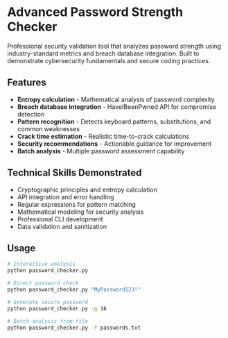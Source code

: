 # Advanced Password Strength Checker

Professional security validation tool that analyzes password strength using industry-standard metrics and breach database integration. Built to demonstrate cybersecurity fundamentals and secure coding practices.

## Features
- **Entropy calculation** - Mathematical analysis of password complexity
- **Breach database integration** - HaveIBeenPwned API for compromise detection
- **Pattern recognition** - Detects keyboard patterns, substitutions, and common weaknesses
- **Crack time estimation** - Realistic time-to-crack calculations
- **Security recommendations** - Actionable guidance for improvement
- **Batch analysis** - Multiple password assessment capability

## Technical Skills Demonstrated
- Cryptographic principles and entropy calculation
- API integration and error handling
- Regular expressions for pattern matching
- Mathematical modeling for security analysis
- Professional CLI development
- Data validation and sanitization

## Usage
```bash
# Interactive analysis
python password_checker.py

# Direct password check
python password_checker.py "MyPassword123!"

# Generate secure password
python password_checker.py -g 16

# Batch analysis from file
python password_checker.py -f passwords.txt
